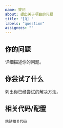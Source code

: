```yaml
---
name: 提问
about: 提出关于项目的问题
title: "[Q] "
labels: "question"
assignees: ""
---
```


## 你的问题

详细描述你的问题。

## 你尝试了什么

列出你已经尝试的解决方法。

## 相关代码/配置

```code
粘贴相关代码
```

